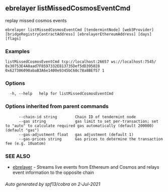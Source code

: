 ## ebrelayer listMissedCosmosEventCmd

replay missed cosmos events

```
ebrelayer listMissedCosmosEventCmd [tendermintNode] [web3Provider] [bridgeRegistryContractAddress] [ebrelayerEthereumAddress] [days] [flags]
```

### Examples

```
listMissedCosmosEventCmd tcp://localhost:26657 ws://localhost:7545/ 0x30753E4A8aad7F8597332E813735Def5dD395028 0x627306090abaB3A6e1400e9345bC60c78a8BEf57 1
```

### Options

```
  -h, --help   help for listMissedCosmosEventCmd
```

### Options inherited from parent commands

```
      --chain-id string        Chain ID of tendermint node
      --gas string             gas limit to set per-transaction; set to "auto" to calculate required gas automatically (default 200000) (default "gas")
      --gas-adjustment float   gas adjustment (default 1)
      --gas-prices string      Gas prices to determine the transaction fee (e.g. 10uatom)
```

### SEE ALSO

* [ebrelayer](ebrelayer.md)	 - Streams live events from Ethereum and Cosmos and relays event information to the opposite chain

###### Auto generated by spf13/cobra on 2-Jul-2021
